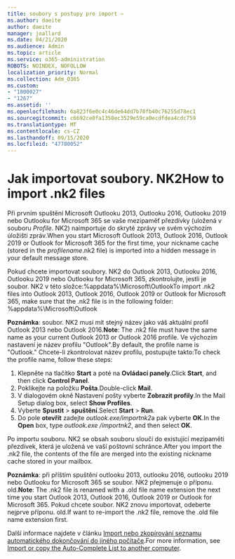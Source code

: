 ```yaml
---
title: soubory s postupy pro import –
ms.author: daeite
author: daeite
manager: joallard
ms.date: 04/21/2020
ms.audience: Admin
ms.topic: article
ms.service: o365-administration
ROBOTS: NOINDEX, NOFOLLOW
localization_priority: Normal
ms.collection: Adm_O365
ms.custom:
- "1800027"
- "1267"
ms.assetid: ''
ms.openlocfilehash: 6a823f6e0c4c46de64dd7b70fb40c76255d78ec1
ms.sourcegitcommit: c6692ce0fa1358ec3529e59ca0ecdfdea4cdc759
ms.translationtype: MT
ms.contentlocale: cs-CZ
ms.lasthandoff: 09/15/2020
ms.locfileid: "47780052"
---
```

# <a name="how-to-import-nk2-files"></a><span data-ttu-id="9e9b8-102">Jak importovat soubory. NK2</span><span class="sxs-lookup"><span data-stu-id="9e9b8-102">How to import .nk2 files</span></span> 

<span data-ttu-id="9e9b8-103">Při prvním spuštění Microsoft Outlooku 2013, Outlooku 2016, Outlooku 2019 nebo Outlooku for Microsoft 365 se vaše mezipaměť přezdívky (uložená v souboru *Profile*. NK2) naimportuje do skryté zprávy ve svém výchozím úložišti zpráv.</span><span class="sxs-lookup"><span data-stu-id="9e9b8-103">When you start Microsoft Outlook 2013, Outlook 2016, Outlook 2019 or Outlook for Microsoft 365 for the first time, your nickname cache (stored in the *profilename*.nk2 file) is imported into a hidden message in your default message store.</span></span>

<span data-ttu-id="9e9b8-104">Pokud chcete importovat soubory. NK2 do Outlook 2013, Outlooku 2016, Outlooku 2019 nebo Outlooku for Microsoft 365, zkontrolujte, jestli je soubor. NK2 v této složce:%appdata%\Microsoft\Outlook</span><span class="sxs-lookup"><span data-stu-id="9e9b8-104">To import .nk2 files into Outlook 2013, Outlook 2016, Outlook 2019 or Outlook for Microsoft 365, make sure that the .nk2 file is in the following folder: %appdata%\Microsoft\Outlook</span></span>

<span data-ttu-id="9e9b8-105">**Poznámka**: soubor. NK2 musí mít stejný název jako váš aktuální profil Outlook 2013 nebo Outlook 2016.</span><span class="sxs-lookup"><span data-stu-id="9e9b8-105">**Note**: The .nk2 file must have the same name as your current Outlook 2013 or Outlook 2016 profile.</span></span> <span data-ttu-id="9e9b8-106">Ve výchozím nastavení je název profilu "Outlook".</span><span class="sxs-lookup"><span data-stu-id="9e9b8-106">By default, the profile name is "Outlook."</span></span> <span data-ttu-id="9e9b8-107">Chcete-li zkontrolovat název profilu, postupujte takto:</span><span class="sxs-lookup"><span data-stu-id="9e9b8-107">To check the profile name, follow these steps:</span></span> 
1. <span data-ttu-id="9e9b8-108">Klepněte na tlačítko **Start** a poté na **Ovládací panely**.</span><span class="sxs-lookup"><span data-stu-id="9e9b8-108">Click **Start**, and then click **Control Panel**.</span></span>
2. <span data-ttu-id="9e9b8-109">Poklikejte na položku **Pošta**.</span><span class="sxs-lookup"><span data-stu-id="9e9b8-109">Double-click **Mail**.</span></span>
3. <span data-ttu-id="9e9b8-110">V dialogovém okně Nastavení pošty vyberte **Zobrazit profily**.</span><span class="sxs-lookup"><span data-stu-id="9e9b8-110">In the Mail Setup dialog box, select **Show Profiles**.</span></span>
4. <span data-ttu-id="9e9b8-111">Vyberte **Spustit**  >  **spuštění**.</span><span class="sxs-lookup"><span data-stu-id="9e9b8-111">Select **Start** > **Run**.</span></span>
5. <span data-ttu-id="9e9b8-112">Do pole **otevřít** zadejte *outlook.exe/importnk2*a pak vyberte **OK**.</span><span class="sxs-lookup"><span data-stu-id="9e9b8-112">In the **Open** box, type *outlook.exe /importnk2*, and then select **OK**.</span></span> 

<span data-ttu-id="9e9b8-113">Po importu souboru. NK2 se obsah souboru sloučí do existující mezipaměti přezdívek, která je uložená ve vaší poštovní schránce.</span><span class="sxs-lookup"><span data-stu-id="9e9b8-113">After you import the .nk2 file, the contents of the file are merged into the existing nickname cache stored in your mailbox.</span></span>

<span data-ttu-id="9e9b8-114">**Poznámka**: při příštím spuštění outlooku 2013, outlooku 2016, outlooku 2019 nebo Outlooku for Microsoft 365 se soubor. NK2 přejmenuje o příponu. old.</span><span class="sxs-lookup"><span data-stu-id="9e9b8-114">**Note**: The .nk2 file is renamed with a .old file name extension the next time you start Outlook 2013, Outlook 2016, Outlook 2019 or Outlook for Microsoft 365.</span></span> <span data-ttu-id="9e9b8-115">Pokud chcete soubor. NK2 znovu importovat, odeberte nejprve příponu. old.</span><span class="sxs-lookup"><span data-stu-id="9e9b8-115">If want to re-import the .nk2 file, remove the .old file name extension first.</span></span>

<span data-ttu-id="9e9b8-116">Další informace najdete v článku [Import nebo zkopírování seznamu automatického dokončování do jiného počítače](https://support.microsoft.com/help/2806550/how-to-import-nk2-files-into-outlook%).</span><span class="sxs-lookup"><span data-stu-id="9e9b8-116">For more information, see [Import or copy the Auto-Complete List to another computer](https://support.microsoft.com/help/2806550/how-to-import-nk2-files-into-outlook%).</span></span>